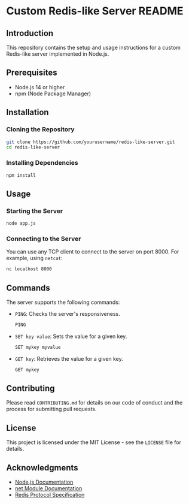 # Custom Redis-like Server README

## Introduction
This repository contains the setup and usage instructions for a custom Redis-like server implemented in Node.js.

## Prerequisites
- Node.js 14 or higher
- npm (Node Package Manager)

## Installation

### Cloning the Repository
```sh
git clone https://github.com/yourusername/redis-like-server.git
cd redis-like-server
```

### Installing Dependencies
```sh
npm install
```

## Usage

### Starting the Server
```sh
node app.js
```

### Connecting to the Server
You can use any TCP client to connect to the server on port 8000. For example, using `netcat`:
```sh
nc localhost 8000
```

## Commands
The server supports the following commands:

- `PING`: Checks the server's responsiveness.
  ```sh
  PING
  ```

- `SET key value`: Sets the value for a given key.
  ```sh
  SET mykey myvalue
  ```

- `GET key`: Retrieves the value for a given key.
  ```sh
  GET mykey
  ```

## Contributing
Please read `CONTRIBUTING.md` for details on our code of conduct and the process for submitting pull requests.

## License
This project is licensed under the MIT License - see the `LICENSE` file for details.

## Acknowledgments
- [Node.js Documentation](https://nodejs.org/en/docs/)
- [net Module Documentation](https://nodejs.org/api/net.html)
- [Redis Protocol Specification](https://redis.io/topics/protocol)
